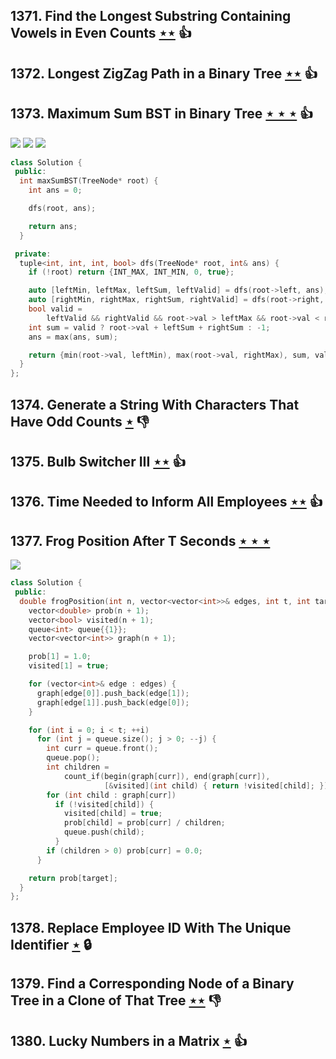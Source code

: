 ## 1371. Find the Longest Substring Containing Vowels in Even Counts [$\star\star$](https://leetcode.com/problems/find-the-longest-substring-containing-vowels-in-even-counts) :thumbsup:

## 1372. Longest ZigZag Path in a Binary Tree [$\star\star$](https://leetcode.com/problems/longest-zigzag-path-in-a-binary-tree) :thumbsup:

## 1373. Maximum Sum BST in Binary Tree [$\star\star\star$](https://leetcode.com/problems/maximum-sum-bst-in-binary-tree) :thumbsup:

![](https://img.shields.io/badge/-Binary%20Search-1B813E.svg?style=flat-square) ![](https://img.shields.io/badge/-Dynamic%20Programming-113285.svg?style=flat-square) ![](https://img.shields.io/badge/-Tree-227D51.svg?style=flat-square)

```cpp
class Solution {
 public:
  int maxSumBST(TreeNode* root) {
    int ans = 0;

    dfs(root, ans);

    return ans;
  }

 private:
  tuple<int, int, int, bool> dfs(TreeNode* root, int& ans) {
    if (!root) return {INT_MAX, INT_MIN, 0, true};

    auto [leftMin, leftMax, leftSum, leftValid] = dfs(root->left, ans);
    auto [rightMin, rightMax, rightSum, rightValid] = dfs(root->right, ans);
    bool valid =
        leftValid && rightValid && root->val > leftMax && root->val < rightMin;
    int sum = valid ? root->val + leftSum + rightSum : -1;
    ans = max(ans, sum);

    return {min(root->val, leftMin), max(root->val, rightMax), sum, valid};
  }
};
```

## 1374. Generate a String With Characters That Have Odd Counts [$\star$](https://leetcode.com/problems/generate-a-string-with-characters-that-have-odd-counts) :thumbsdown:

## 1375. Bulb Switcher III [$\star\star$](https://leetcode.com/problems/bulb-switcher-iii) :thumbsup:

## 1376. Time Needed to Inform All Employees [$\star\star$](https://leetcode.com/problems/time-needed-to-inform-all-employees) :thumbsup:

## 1377. Frog Position After T Seconds [$\star\star\star$](https://leetcode.com/problems/frog-position-after-t-seconds)

![](https://img.shields.io/badge/-Depth%20First%20Search-86C166.svg?style=flat-square)

```cpp
class Solution {
 public:
  double frogPosition(int n, vector<vector<int>>& edges, int t, int target) {
    vector<double> prob(n + 1);
    vector<bool> visited(n + 1);
    queue<int> queue{{1}};
    vector<vector<int>> graph(n + 1);

    prob[1] = 1.0;
    visited[1] = true;

    for (vector<int>& edge : edges) {
      graph[edge[0]].push_back(edge[1]);
      graph[edge[1]].push_back(edge[0]);
    }

    for (int i = 0; i < t; ++i)
      for (int j = queue.size(); j > 0; --j) {
        int curr = queue.front();
        queue.pop();
        int children =
            count_if(begin(graph[curr]), end(graph[curr]),
                     [&visited](int child) { return !visited[child]; });
        for (int child : graph[curr])
          if (!visited[child]) {
            visited[child] = true;
            prob[child] = prob[curr] / children;
            queue.push(child);
          }
        if (children > 0) prob[curr] = 0.0;
      }

    return prob[target];
  }
};
```

## 1378. Replace Employee ID With The Unique Identifier [$\star$](https://leetcode.com/problems/replace-employee-id-with-the-unique-identifier) 🔒

## 1379. Find a Corresponding Node of a Binary Tree in a Clone of That Tree [$\star\star$](https://leetcode.com/problems/find-a-corresponding-node-of-a-binary-tree-in-a-clone-of-that-tree) :thumbsdown:

## 1380. Lucky Numbers in a Matrix [$\star$](https://leetcode.com/problems/lucky-numbers-in-a-matrix) :thumbsup:
